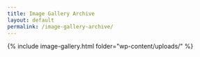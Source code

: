 ```yaml
---
title: Image Gallery Archive
layout: default
permalink: /image-gallery-archive/
---
```


{% include image-gallery.html folder="wp-content/uploads/" %}
